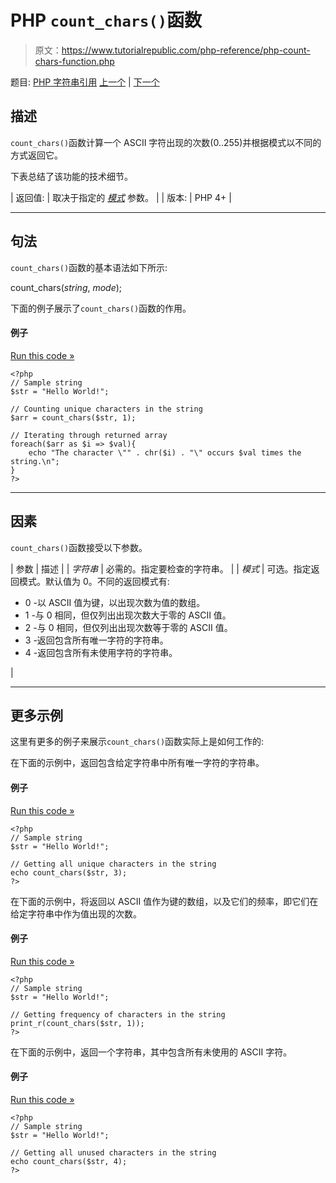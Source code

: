 # PHP `count_chars()`函数

> 原文：<https://www.tutorialrepublic.com/php-reference/php-count-chars-function.php>

题目: [PHP 字符串引用](php-string-functions.php) [上一个](php-convert-uuencode-function.php) | [下一个](php-crc32-function.php)

## 描述

`count_chars()`函数计算一个 ASCII 字符出现的次数(0..255)并根据模式以不同的方式返回它。

下表总结了该功能的技术细节。

| 返回值: | 取决于指定的 [*模式*](#mode) 参数。 |
| 版本: | PHP 4+ |

* * *

## 句法

`count_chars()`函数的基本语法如下所示:

count_chars(*string*, *mode*);

下面的例子展示了`count_chars()`函数的作用。

#### 例子

[Run this code »](../codelab.php?topic=php&file=get-information-about-characters-used-in-a-string "Run this code to view the output")

```
<?php
// Sample string
$str = "Hello World!";

// Counting unique characters in the string
$arr = count_chars($str, 1);

// Iterating through returned array
foreach($arr as $i => $val){
    echo "The character \"" . chr($i) . "\" occurs $val times the string.\n";
}
?>
```

* * *

## 因素

`count_chars()`函数接受以下参数。

| 参数 | 描述 |
| *字符串* | 必需的。指定要检查的字符串。 |
| *模式* | 可选。指定返回模式。默认值为 0。不同的返回模式有:

*   0 -以 ASCII 值为键，以出现次数为值的数组。
*   1 -与 0 相同，但仅列出出现次数大于零的 ASCII 值。
*   2 -与 0 相同，但仅列出出现次数等于零的 ASCII 值。
*   3 -返回包含所有唯一字符的字符串。
*   4 -返回包含所有未使用字符的字符串。

 |

* * *

## 更多示例

这里有更多的例子来展示`count_chars()`函数实际上是如何工作的:

在下面的示例中，返回包含给定字符串中所有唯一字符的字符串。

#### 例子

[Run this code »](../codelab.php?topic=php&file=get-all-the-unique-characters-in-a-string "Run this code to view the output")

```
<?php
// Sample string
$str = "Hello World!";

// Getting all unique characters in the string
echo count_chars($str, 3);
?>
```

在下面的示例中，将返回以 ASCII 值作为键的数组，以及它们的频率，即它们在给定字符串中作为值出现的次数。

#### 例子

[Run this code »](../codelab.php?topic=php&file=find-the-frequency-of-characters-in-a-string "Run this code to view the output")

```
<?php
// Sample string
$str = "Hello World!";

// Getting frequency of characters in the string
print_r(count_chars($str, 1));
?>
```

在下面的示例中，返回一个字符串，其中包含所有未使用的 ASCII 字符。

#### 例子

[Run this code »](../codelab.php?topic=php&file=find-all-unused-ascii-characters-in-a-string "Run this code to view the output")

```
<?php
// Sample string
$str = "Hello World!";

// Getting all unused characters in the string
echo count_chars($str, 4);
?>
```